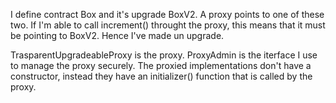 I define contract Box and it's upgrade BoxV2. A proxy points to one of these two.
If I'm able to call increment() throught the proxy, this means that it must be pointing to BoxV2.
Hence I've made un upgrade.

TrasparentUpgradeableProxy is the proxy. ProxyAdmin is the iterface I use to manage the proxy securely.
The proxied implementations don't have a constructor, instead they have an initializer() function that is called by the proxy.

